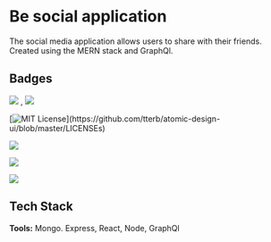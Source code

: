 
# Be social application

The social media application allows users to share with their friends. Created using the MERN stack and GraphQl.



## Badges


![](https://img.shields.io/badge/React-20232A?style=for-the-badge&logo=react&logoColor=61DAFB) , ![](https://img.shields.io/badge/JavaScript-F7DF1E?style=for-the-badge&logo=javascript&logoColor=black)

[![MIT License](https://img.shields.io/apm/l/atomic-design-ui.svg?)](https://github.com/tterb/atomic-design-ui/blob/master/LICENSEs)

![](https://img.shields.io/badge/Node.js-43853D?style=for-the-badge&logo=node.js&logoColor=white)

![](https://img.shields.io/badge/Express.js-404D59?style=for-the-badge)

![](https://img.shields.io/badge/MongoDB-4EA94B?style=for-the-badge&logo=mongodb&logoColor=white)
## Tech Stack

**Tools:** Mongo. Express, React, Node, GraphQl


